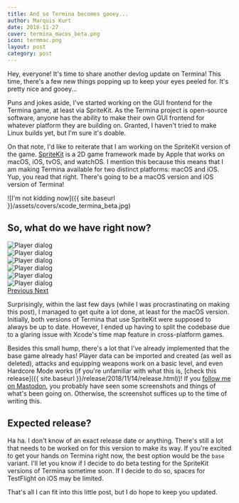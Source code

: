 ```yaml
---
title: And so Termina becomes gooey...
author: Marquis Kurt
date: 2018-11-27
cover: termina_macos_beta.png
icon: termmac.png
layout: post
category: post
---
```

Hey, everyone! It's time to share another devlog update on Termina! This time, there's a few new things popping up to keep your eyes peeled for. It's pretty nice and gooey...

Puns and jokes aside, I've started working on the GUI frontend for the Termina game, at least via SpriteKit. As the Termina project is open-source software, anyone has the ability to make their own GUI frontend for whatever platform they are building on. Granted, I haven't tried to make Linux builds yet, but I'm sure it's doable.

On that note, I'd like to reiterate that I am working on the SpriteKit version of the game. [SpriteKit](https://developer.apple.com/spritekit/) is a 2D game framework made by Apple that works on macOS, iOS, tvOS, and watchOS. I mention this because this means that I am making Termina available for two distinct platforms: macOS and iOS. Yup, you read that right. There's going to be a macOS version and iOS version of Termina!

![I'm not kidding now]({{ site.baseurl }}/assets/covers/xcode_termina_beta.jpg)

## So, what do we have right now?

<div id="carouselExampleControls" class="carousel slide shadow rounded" data-ride="carousel">
  <div class="carousel-inner">
    <div class="carousel-item active">
      <img class="d-block w-100" src="{{ site.baseurl }}/assets/posts/carousel_112718/1.png" alt="Player dialog">
    </div>
    <div class="carousel-item">
      <img class="d-block w-100" src="{{ site.baseurl }}/assets/posts/carousel_112718/2.png" alt="Player dialog">
      </div>
    <div class="carousel-item">
      <img class="d-block w-100" src="{{ site.baseurl }}/assets/posts/carousel_112718/3.png" alt="Player dialog">
      </div>
     <div class="carousel-item">
      <img class="d-block w-100" src="{{ site.baseurl }}/assets/posts/carousel_112718/4.png" alt="Player dialog">
      </div>
     <div class="carousel-item">
      <img class="d-block w-100" src="{{ site.baseurl }}/assets/posts/carousel_112718/5.png" alt="Player dialog">
      </div>
     <div class="carousel-item">
      <img class="d-block w-100" src="{{ site.baseurl }}/assets/posts/carousel_112718/6.png" alt="Player dialog">
      </div>
  </div>
  <a class="carousel-control-prev" href="#carouselExampleControls" role="button" data-slide="prev">
    <span class="carousel-control-prev-icon" aria-hidden="true"></span>
    <span class="sr-only">Previous</span>
  </a>
  <a class="carousel-control-next" href="#carouselExampleControls" role="button" data-slide="next">
    <span class="carousel-control-next-icon" aria-hidden="true"></span>
    <span class="sr-only">Next</span>
  </a>
</div>

Surprisingly, within the last few days (while I was procrastinating on making this post), I managed to get quite a lot done, at least for the macOS version. Initially, both versions of Termina that use SpriteKit were supposed to always be up to date. However, I ended up having to split the codebase due to a glaring issue with Xcode's time map feature in cross-platform games.

Besides this small hump, there's a lot that I've already implemented that the base game already has! Player data can be imported and created (as well as deleted), attacks and equipping weapons work on a basic level, and even Hardcore Mode works (if you're unfamiliar with what this is, [check this release]({{ site.baseurl }}/release/2018/11/14/release.html))! If you [follow me on Mastodon](https://mastodon.social/@alicerunsonfedora), you probably have seen some screenshots and things of what's been going on. Otherwise, the screenshot suffices up to the time of writing this.

## Expected release?
Ha ha. I don't know of an exact release date or anything. There's still a lot that needs to be worked on for this version to make its way. If you're excited to get your hands on Termina right now, the best option would be the `base` variant. I'll let you know if I decide to do beta testing for the SpriteKit versions of Termina sometime soon. If I decide to do so, spaces for TestFlight on iOS may be limited.

That's all I can fit into this little post, but I do hope to keep you updated.
